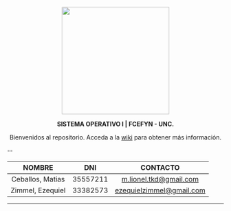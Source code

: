 <p align="center">
<img src="https://musicolibre.files.wordpress.com/2014/05/tux.png" width="250" height="250"</p>

**<p align="center">SISTEMA OPERATIVO I | FCEFYN - UNC.</p>**

<p align="center">Bienvenidos al repositorio. Acceda a la <a href="https://github.com/zimmcl/SistemaOperativo/wiki">wiki</a> para obtener más información.</p>

--

|     NOMBRE       |    DNI    | CONTACTO |
| :--------------: | :-------: |:--------:| 
| Ceballos, Matias | 35557211  | m.lionel.tkd@gmail.com |
| Zimmel, Ezequiel | 33382573  | ezequielzimmel@gmail.com |

---
